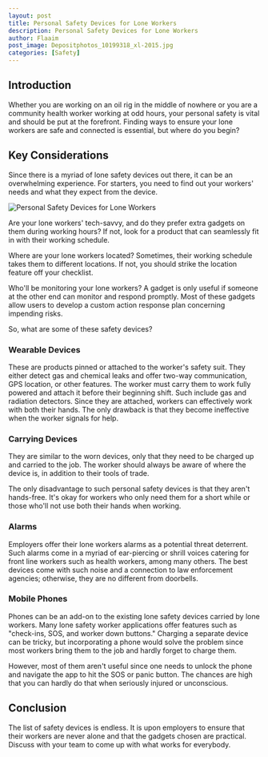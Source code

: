 ```yaml
---
layout: post
title: Personal Safety Devices for Lone Workers
description: Personal Safety Devices for Lone Workers
author: Flaaim
post_image: Depositphotos_10199318_xl-2015.jpg
categories: [Safety]
---
```



## Introduction
Whether you are working on an oil rig in the middle of nowhere or you are a community health worker working at odd hours, your personal safety is vital and should be put at the forefront. Finding ways to ensure your lone workers are safe and connected is essential, but where do you begin? 



## Key Considerations
Since there is a myriad of lone safety devices out there, it can be an overwhelming experience. For starters, you need to find out your workers' needs and what they expect from the device. 

![Personal Safety Devices for Lone Workers](https://safetyworkblog.com/assets/Depositphotos_10199318_xl-2015.jpg)

Are your lone workers' tech-savvy, and do they prefer extra gadgets on them during working hours? If not, look for a product that can seamlessly fit in with their working schedule.


Where are your lone workers located? Sometimes, their working schedule takes them to different locations. If not, you should strike the location feature off your checklist.


Who'll be monitoring your lone workers? A gadget is only useful if someone at the other end can monitor and respond promptly. Most of these gadgets allow users to develop a custom action response plan concerning impending risks.


So, what are some of these safety devices?



### Wearable Devices
These are products pinned or attached to the worker's safety suit. They either detect gas and chemical leaks and offer two-way communication, GPS location, or other features. The worker must carry them to work fully powered and attach it before their beginning shift. Such include gas and radiation detectors. Since they are attached, workers can effectively work with both their hands. The only drawback is that they become ineffective when the worker signals for help.
### Carrying Devices
They are similar to the worn devices, only that they need to be charged up and carried to the job. The worker should always be aware of where the device is, in addition to their tools of trade.


The only disadvantage to such personal safety devices is that they aren't hands-free. It's okay for workers who only need them for a short while or those who'll not use both their hands when working.



### Alarms
Employers offer their lone workers alarms as a potential threat deterrent. Such alarms come in a myriad of ear-piercing or shrill voices catering for front line workers such as health workers, among many others. The best devices come with such noise and a connection to law enforcement agencies; otherwise, they are no different from doorbells.



### Mobile Phones
Phones can be an add-on to the existing lone safety devices carried by lone workers. Many lone safety worker applications offer features such as "check-ins, SOS, and worker down buttons." Charging a separate device can be tricky, but incorporating a phone would solve the problem since most workers bring them to the job and hardly forget to charge them.


However, most of them aren't useful since one needs to unlock the phone and navigate the app to hit the SOS or panic button. The chances are high that you can hardly do that when seriously injured or unconscious.


## Conclusion
The list of safety devices is endless. It is upon employers to ensure that their workers are never alone and that the gadgets chosen are practical. Discuss with your team to come up with what works for everybody.

